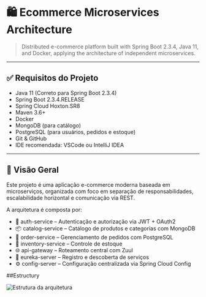 # 🛍️ Ecommerce Microservices Architecture

> Distributed e-commerce platform built with Spring Boot 2.3.4, Java 11, and Docker, applying the architecture of independent microservices.

---

## ✅ Requisitos do Projeto

- Java 11 (Correto para Spring Boot 2.3.4)
- Spring Boot 2.3.4.RELEASE
- Spring Cloud Hoxton.SR8
- Maven 3.6+
- Docker
- MongoDB (para catálogo)
- PostgreSQL (para usuários, pedidos e estoque)
- Git & GitHub
- IDE recomendada: VSCode ou IntelliJ IDEA

---

## 📌 Visão Geral

Este projeto é uma aplicação e-commerce moderna baseada em microserviços, organizada com foco em separação de responsabilidades, escalabilidade horizontal e comunicação via REST.

A arquitetura é composta por:

- 🔐 auth-service – Autenticação e autorização via JWT + OAuth2  
- 📦 catalog-service – Catálogo de produtos e categorias com MongoDB  
- 🧾 order-service – Gerenciamento de pedidos com PostgreSQL  
- 🧮 inventory-service – Controle de estoque  
- 🌐 api-gateway – Roteamento central com Zuul  
- 🧭 eureka-server – Registro e descoberta de serviços  
- ⚙️ config-server – Configuração centralizada via Spring Cloud Config


##Estructury

![Estrutura da arquitetura](https://drive.google.com/file/d/18ydWvkmf1_pGn4Lgw8EFyLnXu1rVDd0N/view?usp=sharing)

